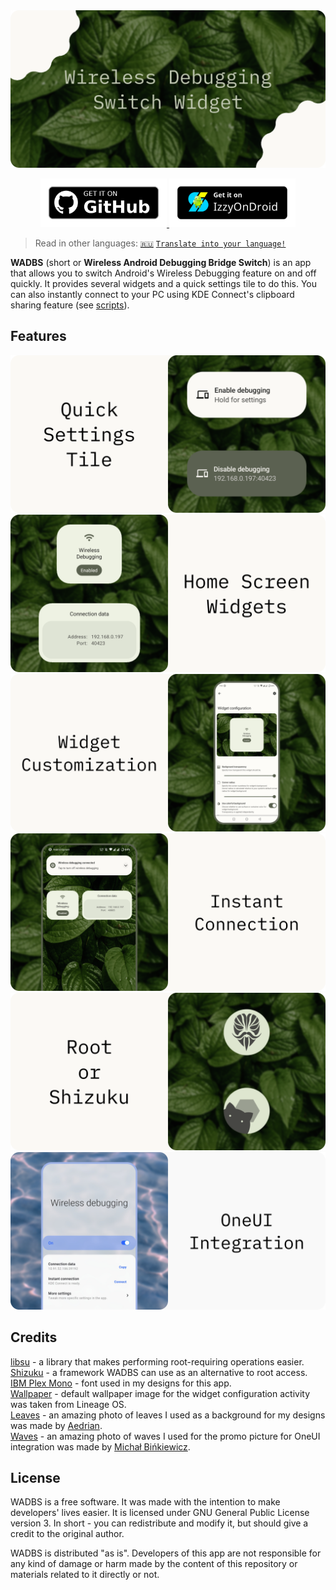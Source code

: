 <img src="./media/banner.png" alt="Wireless Debugging Switch Widget"/>

<p align="center">
    <a href="https://github.com/Smooth-E/wireless-adb-switch/releases/latest" target="_blank" rel="nofollow noopener">
        <img alt="Badge GitHub" src="media/badge-github.png" width="40%"/>
    </a>
    <a href="https://apt.izzysoft.de/fdroid/index/apk/com.smoothie.wirelessDebuggingSwitch" target="_blank" rel="nofollow noopener">
        <img alt="Badge IzzyOnDroid" src="media/badge-izzy-on-droid.png" width="40%"/>
    </a>
</p>

> Read in other languages: [`🇷🇺`](./readme.ru.md) [`Translate into your language!`](./translate.md)

**WADBS** (short or **Wireless Android Debugging Bridge Switch**) is an app that allows you to switch Android's Wireless Debugging feature on and off quickly.
It provides several widgets and a quick settings tile to do this. 
You can also instantly connect to your PC using KDE Connect's clipboard sharing feature (see [scripts](./scripts/)).

## Features

<img src="./media/feature-qs-tile.png" alt="Quick Settings Tile"/>
<img src="./media/feature-widgets.png" alt="Home Screen Widgets"/>
<img src="./media/feature-customization.png" alt="Widget Customization"/>
<img src="./media/feature-instant-connection.png" alt="Instant Connection"/>
<img src="./media/feature-shizuku.png" alt="Works with Shizuku"/>
<img src="./media/feature-one-ui.png" alt="OneUI Integration"/>

## Credits

[libsu](https://github.com/topjohnwu/libsu) - a library that makes performing root-requiring operations easier.
<br>[Shizuku](https://shizuku.rikka.app/) - a framework WADBS can use as an alternative to root access.
<br>[IBM Plex Mono](https://fonts.google.com/specimen/IBM+Plex+Mono) - font used in my designs for this app.
<br>[Wallpaper](https://lineageos.org/) - default wallpaper image for the widget configuration activity was taken from Lineage OS.
<br>[Leaves](https://unsplash.com/photos/wAU3MfsGPNw) - an amazing photo of leaves I used as a background for my designs was made by [Aedrian](https://unsplash.com/@aedrian).
<br>[Waves](https://unsplash.com/photos/a-close-up-of-a-body-of-water-with-ripples-dujWQFlKE7c) - an amazing photo of waves I used for the promo picture for OneUI integration was made by [Michał Bińkiewicz](https://unsplash.com/@binkievitz).

## License

WADBS is a free software. It was made with the intention to make developers' lives easier.
It is licensed under GNU General Public License version 3. 
In short - you can redistribute and modify it, but should give a credit to the original author.

WADBS is distributed "as is". 
Developers of this app are not responsible for any kind of damage or harm made by the content of this repository or materials related to it directly or not.
